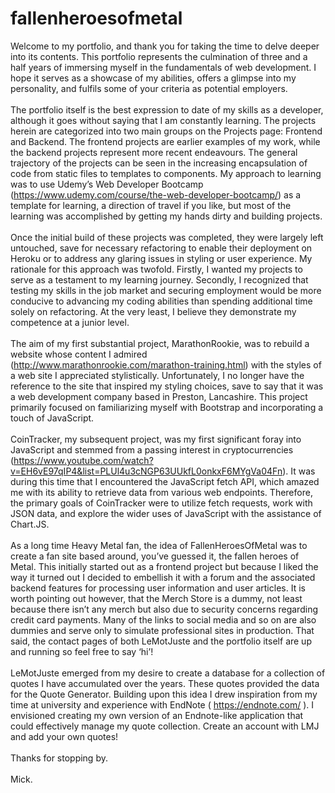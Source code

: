 # fallenheroesofmetal

Welcome to my portfolio, and thank you for taking the time to delve deeper into its contents. This portfolio represents the culmination of three and a half years of immersing myself in the fundamentals of web development. I hope it serves as a showcase of my abilities, offers a glimpse into my personality, and fulfils some of your criteria as potential employers. <br /> <br />
The portfolio itself is the best expression to date of my skills as a developer, although it goes without saying that I am constantly learning. The projects herein are categorized into two main groups on the Projects page: Frontend and Backend. The frontend projects are earlier examples of my work, while the backend projects represent more recent endeavours. The general trajectory of the projects can be seen in the increasing encapsulation of code from static files to templates to components. My approach to learning was to use Udemy’s Web Developer Bootcamp (https://www.udemy.com/course/the-web-developer-bootcamp/) as a template for learning, a direction of travel if you like, but most of the learning was accomplished by getting my hands dirty and building projects. <br /> <br />
Once the initial build of these projects was completed, they were largely left untouched, save for necessary refactoring to enable their deployment on Heroku or to address any glaring issues in styling or user experience. My rationale for this approach was twofold. Firstly, I wanted my projects to serve as a testament to my learning journey. Secondly, I recognized that testing my skills in the job market and securing employment would be more conducive to advancing my coding abilities than spending additional time solely on refactoring. At the very least, I believe they demonstrate my competence at a junior level. <br /> <br />
The aim of my first substantial project, MarathonRookie, was to rebuild a website whose content I admired (http://www.marathonrookie.com/marathon-training.html) with the styles of a web site I appreciated stylistically. Unfortunately, I no longer have the reference to the site that inspired my styling choices, save to say that it was a web development company based in Preston, Lancashire. This project primarily focused on familiarizing myself with Bootstrap and incorporating a touch of JavaScript. <br /> <br />
CoinTracker, my subsequent project, was my first significant foray into JavaScript and stemmed from a passing interest in cryptocurrencies (https://www.youtube.com/watch?v=EH6vE97qIP4&list=PLUl4u3cNGP63UUkfL0onkxF6MYgVa04Fn). It was during this time that I encountered the JavaScript fetch API, which amazed me with its ability to retrieve data from various web endpoints. Therefore, the primary goals of CoinTracker were to utilize fetch requests, work with JSON data, and explore the wider uses of JavaScript with the assistance of Chart.JS. <br /> <br /> 
As a long time Heavy Metal fan, the idea of FallenHeroesOfMetal was to create a fan site based around, you’ve guessed it, the fallen heroes of Metal. This initially started out as a frontend project but because I liked the way it turned out I decided to embellish it with a forum and the associated backend features for processing user information and user articles. It is worth pointing out however, that the Merch Store is a dummy, not least because there isn’t any merch but also due to security concerns regarding credit card payments. Many of the links to social media and so on are also dummies and serve only to simulate professional sites in production. That said, the contact pages of both LeMotJuste and the portfolio itself are up and running so feel free to say ‘hi’!  <br /> <br />
LeMotJuste emerged from my desire to create a database for a collection of quotes I have accumulated over the years. These quotes provided the data for the Quote Generator. Building upon this idea I drew inspiration from my time at university and experience with EndNote ( https://endnote.com/ ).  I envisioned creating my own version of an Endnote-like application that could effectively manage my quote collection. Create an account with LMJ and add your own quotes! <br /> <br />
Thanks for stopping by. <br /> <br />
Mick. 

